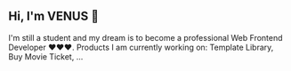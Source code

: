 ## Hi, I'm VENUS 👋
I'm still a student and my dream is to become a professional Web Frontend Developer ❤️❤️❤️. Products I am currently working on: Template Library, Buy Movie Ticket, ...
